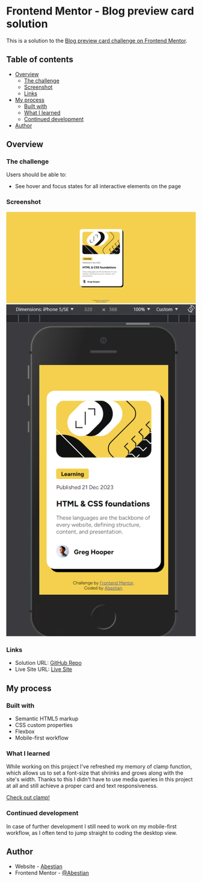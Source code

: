 # Frontend Mentor - Blog preview card solution

This is a solution to the [Blog preview card challenge on Frontend Mentor](https://www.frontendmentor.io/challenges/blog-preview-card-ckPaj01IcS).

## Table of contents

- [Overview](#overview)
  - [The challenge](#the-challenge)
  - [Screenshot](#screenshot)
  - [Links](#links)
- [My process](#my-process)
  - [Built with](#built-with)
  - [What I learned](#what-i-learned)
  - [Continued development](#continued-development)
- [Author](#author)

## Overview

### The challenge

Users should be able to:

- See hover and focus states for all interactive elements on the page

### Screenshot

![](./screenshots/Screenshot_1.png)
![](./screenshots/Screenshot_2.png)

### Links

- Solution URL: [GitHub Repo](https://github.com/Abestian/blog_preview_card-FM)
- Live Site URL: [Live Site](https://abestian.github.io/blog_preview_card-FM/)

## My process

### Built with

- Semantic HTML5 markup
- CSS custom properties
- Flexbox
- Mobile-first workflow

### What I learned

While working on this project I've refreshed my memory of clamp function, which allows us to set a font-size that shrinks and grows along with the site's width. Thanks to this I didn't have to use media queries in this project at all and still achieve a proper card and text responsiveness.

[Check out clamp!](https://developer.mozilla.org/en-US/docs/Web/CSS/clamp)

### Continued development

In case of further development I still need to work on my mobile-first workflow, as I often tend to jump straight to coding the desktop view.

## Author

- Website - [Abestian](https://github.com/Abestian)
- Frontend Mentor - [@Abestian](https://www.frontendmentor.io/profile/Abestian)
